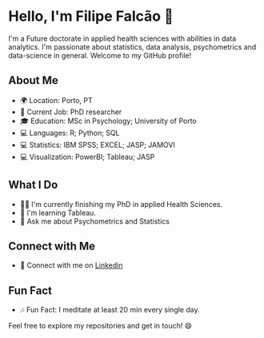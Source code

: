 # Hello, I'm Filipe Falcão 👋

I'm a Future doctorate in applied health sciences with abilities in data analytics. I'm passionate about statistics, data analysis, psychometrics and data-science in general. Welcome to my GitHub profile!

## About Me

- 🌍 Location: Porto, PT
- 💼 Current Job: PhD researcher
- 🎓 Education: MSc in Psychology; University of Porto
- 💻 Languages: R; Python; SQL
- 💻 Statistics: IBM SPSS; EXCEL; JASP; JAMOVI
- 💻 Visualization: PowerBI; Tableau; JASP

## What I Do

- 👨‍💻 I'm currently finishing my PhD in applied Health Sciences.  
- 🌱 I'm learning Tableau.
- 💬 Ask me about Psychometrics and Statistics

## Connect with Me

- 💼 Connect with me on [Linkedin]([url](https://www.linkedin.com/in/filipe-falc%C3%A3o-b2aa18138/))


## Fun Fact

- 🎶 Fun Fact: I meditate at least 20 min every single day.

Feel free to explore my repositories and get in touch! 😄
